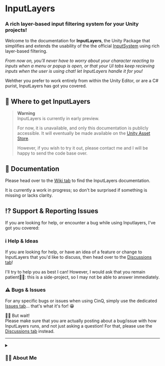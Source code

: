 # InputLayers
### A rich layer-based input filtering system for your Unity projects!

Welcome to the documentation for **InputLayers**, the Unity Package that simplifies and extends the usability of the the official [InputSystem](https://docs.unity3d.com/Packages/com.unity.inputsystem@1.6/manual/index.html) using rich layer-based filtering.

*From now on, you'll never have to worry about your character reacting to inputs when a menu or popup is open, or that your UI tabs keep recieving inputs when the user is using chat! let InputLayers handle it for you!*

Wehther you prefer to work entirely from within the Unity Editor, or are a C# purist, InputLayers has got you covered.

## 💾 Where to get InputLayers

> **Warning**<br/>
> InputLayers is currently in early preview.
>
> For now, it is unavailable, and only this documentation is publicly accessible. It will eventually be made available on the [Unity Asset Store](https://assetstore.unity.com/).
>
> However, if you wish to try it out, please contact me and I will be happy to send the code base over.

## 📑 Documentation

Please head over to the [Wiki tab](https://github.com/ELowry/Unity_InputLayers_Documentation/wiki) to find the InputLayers documentation.

It is currently a work in progress; so don't be surprised if something is missing or lacks clarity.

## ⁉️ Support & Reporting Issues

If you are looking for help, or encounter a bug while using Inputlayers, I've got you covered:

### ℹ️ Help & Ideas

If you are looking for help, or have an idea of a feature or change to InputLayers that you'd like to discuss, then head over to the [Discussions tab](https://github.com/ELowry/Unity_InputLayers_Documentation/discussions)!

I'll try to help you as best I can! However, I would ask that you remain patient🙏🏻: this is a side-project, so I may not be able to answer immediately.

### ⚠️ Bugs & Issues

For any specific bugs or issues when using CinQ, simply use the dedicated [Issues tab](https://github.com/ELowry/Unity_InputLayers_Documentation/issues)... that's what it's for! 😁

🤚🏻 But wait!<br/>
Please make sure that you are actually posting about a bug/issue with how  InputLayers runs, and not just asking a question! For that, please use the [Discussions tab](https://github.com/ELowry/Unity_InputLayers_Documentation/discussions) instead.

---

<details><summary><h3>💁🏻 About Me</h3></summary>

Hi there, my name is Eric. I code things and do stuff.

I started InputLayers as a system for a game I was working on, and thought it could be useful for other people; so I decided to try and publish it somehow.<br/>
That's about it!

> **Note**<br/>
I am unsure how I will publish InputLayers. I believe it will be freely accessible for a certain duration, and may be come pay-as-you-want or possibly paid (nothing too expensive) after an initial beta period.
</details>
